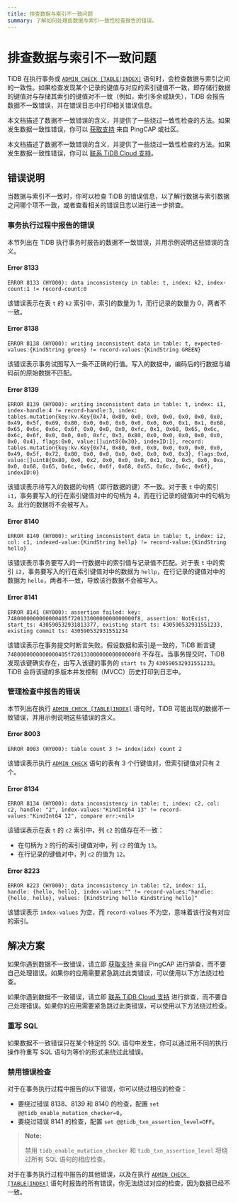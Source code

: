 ```yaml
---
title: 排查数据与索引不一致问题
summary: 了解如何处理由数据与索引一致性检查报告的错误。
---
```


# 排查数据与索引不一致问题

TiDB 在执行事务或 [`ADMIN CHECK [TABLE|INDEX]`](/sql-statements/sql-statement-admin-check-table-index.md) 语句时，会检查数据与索引之间的一致性。如果检查发现某个记录的键值与对应的索引键值不一致，即存储行数据的键值对与存储其索引的键值对不一致（例如，索引多余或缺失），TiDB 会报告数据不一致错误，并在错误日志中打印相关错误信息。

<CustomContent platform="tidb">

本文档描述了数据不一致错误的含义，并提供了一些绕过一致性检查的方法。如果发生数据一致性错误，你可以 [获取支持](/support.md) 来自 PingCAP 或社区。

</CustomContent>

<CustomContent platform="tidb-cloud">

本文档描述了数据不一致错误的含义，并提供了一些绕过一致性检查的方法。如果发生数据一致性错误，你可以 [联系 TiDB Cloud 支持](/tidb-cloud/tidb-cloud-support.md)。

</CustomContent>

## 错误说明

当数据与索引不一致时，你可以检查 TiDB 的错误信息，以了解行数据与索引数据之间哪个项不一致，或者查看相关的错误日志以进行进一步排查。

### 事务执行过程中报告的错误

本节列出在 TiDB 执行事务时报告的数据不一致错误，并用示例说明这些错误的含义。

#### Error 8133

`ERROR 8133 (HY000): data inconsistency in table: t, index: k2, index-count:1 != record-count:0`

该错误表示在表 `t` 的 `k2` 索引中，索引的数量为 1，而行记录的数量为 0，两者不一致。

#### Error 8138

`ERROR 8138 (HY000): writing inconsistent data in table: t, expected-values:{KindString green} != record-values:{KindString GREEN}`

该错误表示事务试图写入一条不正确的行值。写入的数据中，编码后的行数据与编码前的原始数据不匹配。

#### Error 8139

`ERROR 8139 (HY000): writing inconsistent data in table: t, index: i1, index-handle:4 != record-handle:3, index: tables.mutation{key:kv.Key{0x74, 0x80, 0x0, 0x0, 0x0, 0x0, 0x0, 0x0, 0x49, 0x5f, 0x69, 0x80, 0x0, 0x0, 0x0, 0x0, 0x0, 0x0, 0x1, 0x1, 0x68, 0x65, 0x6c, 0x6c, 0x6f, 0x0, 0x0, 0x0, 0xfc, 0x1, 0x68, 0x65, 0x6c, 0x6c, 0x6f, 0x0, 0x0, 0x0, 0xfc, 0x3, 0x80, 0x0, 0x0, 0x0, 0x0, 0x0, 0x0, 0x4}, flags:0x0, value:[]uint8{0x30}, indexID:1}, record: tables.mutation{key:kv.Key{0x74, 0x80, 0x0, 0x0, 0x0, 0x0, 0x0, 0x0, 0x49, 0x5f, 0x72, 0x80, 0x0, 0x0, 0x0, 0x0, 0x0, 0x0, 0x3}, flags:0xd, value:[]uint8{0x80, 0x0, 0x2, 0x0, 0x0, 0x0, 0x1, 0x2, 0x5, 0x0, 0xa, 0x0, 0x68, 0x65, 0x6c, 0x6c, 0x6f, 0x68, 0x65, 0x6c, 0x6c, 0x6f}, indexID:0}`

该错误表示待写入的数据的句柄（即行数据的键）不一致。对于表 `t` 中的索引 `i1`，事务要写入的行在索引键值对中的句柄为 4，而在行记录的键值对中的句柄为 3。此行的数据将不会被写入。

#### Error 8140

`ERROR 8140 (HY000): writing inconsistent data in table: t, index: i2, col: c1, indexed-value:{KindString hellp} != record-value:{KindString hello}`

该错误表示事务要写入的一行数据中的索引值与记录值不匹配。对于表 `t` 中的索引 `i2`，事务要写入的行在索引键值对中的数据为 `hellp`，在行记录的键值对中的数据为 `hello`，两者不一致，导致该行数据不会被写入。

#### Error 8141

`ERROR 8141 (HY000): assertion failed: key: 7480000000000000405f72013300000000000000f8, assertion: NotExist, start_ts: 430590532931813377, existing start ts: 430590532931551233, existing commit ts: 430590532931551234`

该错误表示在事务提交时断言失败。假设数据和索引是一致的，TiDB 断言键 `7480000000000000405f72013300000000000000f8` 不存在。当事务提交时，TiDB 发现该键确实存在，由写入该键的事务的 `start ts` 为 `430590532931551233`。TiDB 会将该键的多版本并发控制（MVCC）历史打印到日志中。

### 管理检查中报告的错误

本节列出在执行 [`ADMIN CHECK [TABLE|INDEX]`](/sql-statements/sql-statement-admin-check-table-index.md) 语句时，TiDB 可能出现的数据不一致错误，并用示例说明这些错误的含义。

#### Error 8003

`ERROR 8003 (HY000): table count 3 != index(idx) count 2`

该错误表示执行 [`ADMIN CHECK`](/sql-statements/sql-statement-admin-check-table-index.md) 语句的表有 3 个行键值对，但索引键值对只有 2 个。

#### Error 8134

`ERROR 8134 (HY000): data inconsistency in table: t, index: c2, col: c2, handle: "2", index-values:"KindInt64 13" != record-values:"KindInt64 12", compare err:<nil>`

该错误表示在表 `t` 的 `c2` 索引中，列 `c2` 的值存在不一致：

- 在句柄为 `2` 的行的索引键值对中，列 `c2` 的值为 `13`。
- 在行记录的键值对中，列 `c2` 的值为 `12`。

#### Error 8223

`ERROR 8223 (HY000): data inconsistency in table: t2, index: i1, handle: {hello, hello}, index-values:"" != record-values:"handle: {hello, hello}, values: [KindString hello KindString hello]"`

该错误表示 `index-values` 为空，而 `record-values` 不为空，意味着该行没有对应的索引。

## 解决方案

<CustomContent platform="tidb">

如果你遇到数据不一致错误，请立即 [获取支持](/support.md) 来自 PingCAP 进行排查，而不要自己处理错误。如果你的应用需要紧急跳过此类错误，可以使用以下方法绕过检查。

</CustomContent>

<CustomContent platform="tidb-cloud">

如果你遇到数据不一致错误，请立即 [联系 TiDB Cloud 支持](/tidb-cloud/tidb-cloud-support.md) 进行排查，而不要自己处理错误。如果你的应用需要紧急跳过此类错误，可以使用以下方法绕过检查。

</CustomContent>

### 重写 SQL

如果数据不一致错误只在某个特定的 SQL 语句中发生，你可以通过用不同的执行操作符重写 SQL 语句为等价的形式来绕过此错误。

### 禁用错误检查

对于在事务执行过程中报告的以下错误，你可以绕过相应的检查：

- 要绕过错误 8138、8139 和 8140 的检查，配置 `set @@tidb_enable_mutation_checker=0`。
- 要绕过错误 8141 的检查，配置 `set @@tidb_txn_assertion_level=OFF`。

> **Note:**
>
> 禁用 `tidb_enable_mutation_checker` 和 `tidb_txn_assertion_level` 将绕过所有 SQL 语句的相应检查。

对于在事务执行过程中报告的其他错误，以及在执行 [`ADMIN CHECK [TABLE|INDEX]`](/sql-statements/sql-statement-admin-check-table-index.md) 语句时报告的所有错误，你无法绕过对应的检查，因为数据已经不一致。